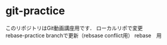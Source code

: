 # git-practice
このリポジトリはGit動画講座用です．
ローカルリポで変更  
rebase-practice branchで更新（rebsase conflict用） 
rebase　用

